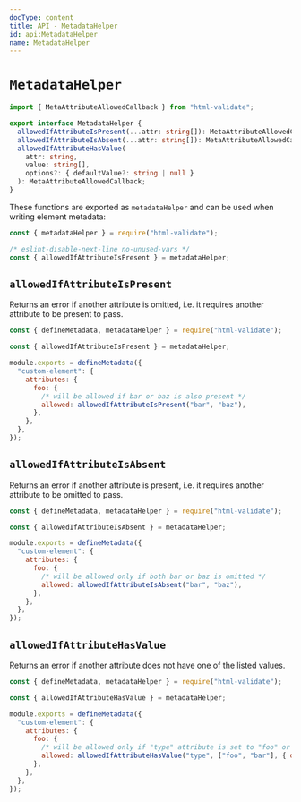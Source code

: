 ```yaml
---
docType: content
title: API - MetadataHelper
id: api:MetadataHelper
name: MetadataHelper
---
```


# `MetadataHelper`

```ts
import { MetaAttributeAllowedCallback } from "html-validate";

export interface MetadataHelper {
  allowedIfAttributeIsPresent(...attr: string[]): MetaAttributeAllowedCallback;
  allowedIfAttributeIsAbsent(...attr: string[]): MetaAttributeAllowedCallback;
  allowedIfAttributeHasValue(
    attr: string,
    value: string[],
    options?: { defaultValue?: string | null }
  ): MetaAttributeAllowedCallback;
}
```

These functions are exported as `metadataHelper` and can be used when writing element metadata:

```js
const { metadataHelper } = require("html-validate");

/* eslint-disable-next-line no-unused-vars */
const { allowedIfAttributeIsPresent } = metadataHelper;
```

## `allowedIfAttributeIsPresent`

Returns an error if another attribute is omitted, i.e. it requires another attribute to be present to pass.

```js
const { defineMetadata, metadataHelper } = require("html-validate");

const { allowedIfAttributeIsPresent } = metadataHelper;

module.exports = defineMetadata({
  "custom-element": {
    attributes: {
      foo: {
        /* will be allowed if bar or baz is also present */
        allowed: allowedIfAttributeIsPresent("bar", "baz"),
      },
    },
  },
});
```

## `allowedIfAttributeIsAbsent`

Returns an error if another attribute is present, i.e. it requires another attribute to be omitted to pass.

```js
const { defineMetadata, metadataHelper } = require("html-validate");

const { allowedIfAttributeIsAbsent } = metadataHelper;

module.exports = defineMetadata({
  "custom-element": {
    attributes: {
      foo: {
        /* will be allowed only if both bar or baz is omitted */
        allowed: allowedIfAttributeIsAbsent("bar", "baz"),
      },
    },
  },
});
```

## `allowedIfAttributeHasValue`

Returns an error if another attribute does not have one of the listed values.

```js
const { defineMetadata, metadataHelper } = require("html-validate");

const { allowedIfAttributeHasValue } = metadataHelper;

module.exports = defineMetadata({
  "custom-element": {
    attributes: {
      foo: {
        /* will be allowed only if "type" attribute is set to "foo" or "bar", with the default being "foo" */
        allowed: allowedIfAttributeHasValue("type", ["foo", "bar"], { defaultValue: "foo" }),
      },
    },
  },
});
```
